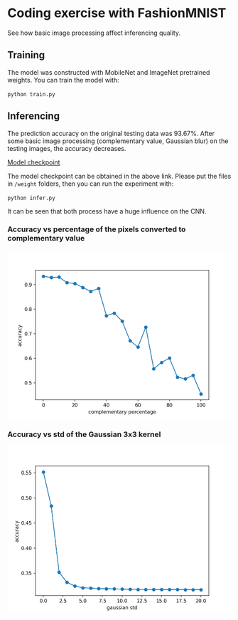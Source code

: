 # Coding exercise with FashionMNIST
See how basic image processing affect inferencing quality.

## Training

The model was constructed with MobileNet and ImageNet pretrained weights. You can train the model with:

`python train.py`

## Inferencing

The prediction accuracy on the original testing data was 93.67%. After some basic image processing (complementary value, Gaussian blur) on the testing images, the accuracy decreases.

[Model checkpoint](https://drive.google.com/u/0/uc?id=1pK1094QRY_89B6QsDxLCM-PhM0Bhn_QU&export=download)

The model checkpoint can be obtained in the above link. Please put the files in `/weight` folders, then you can run the experiment with:

`python infer.py`

It can be seen that both process have a huge influence on the CNN.

### Accuracy vs percentage of the pixels converted to complementary value
![Accuracy vs percentage of the pixels converted to complementary value](com_acc.png)

### Accuracy vs std of the Gaussian 3x3 kernel
![Accuracy vs std of the Gaussian 3x3 kernel](gblur_acc.png)


